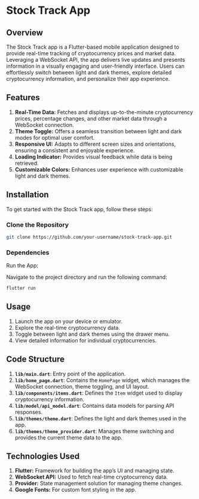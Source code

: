 # **Stock Track App**

## **Overview**

The Stock Track app is a Flutter-based mobile application designed to provide real-time tracking of cryptocurrency prices and market data. Leveraging a WebSocket API, the app delivers live updates and presents information in a visually engaging and user-friendly interface. Users can effortlessly switch between light and dark themes, explore detailed cryptocurrency information, and personalize their app experience.

## **Features**

1. **Real-Time Data:** Fetches and displays up-to-the-minute cryptocurrency prices, percentage changes, and other market data through a WebSocket connection.
2. **Theme Toggle:** Offers a seamless transition between light and dark modes for optimal user comfort.
3. **Responsive UI:** Adapts to different screen sizes and orientations, ensuring a consistent and enjoyable experience.
4. **Loading Indicator:** Provides visual feedback while data is being retrieved.
5. **Customizable Colors:** Enhances user experience with customizable light and dark themes.

## **Installation**

To get started with the Stock Track app, follow these steps:

### Clone the Repository

```bash
git clone https://github.com/your-username/stock-track-app.git
```

### Dependencies

Run the App:

Navigate to the project directory and run the following command:

```bash
flutter run
```

## **Usage**

1. Launch the app on your device or emulator.
2. Explore the real-time cryptocurrency data.
3. Toggle between light and dark themes using the drawer menu.
4. View detailed information for individual cryptocurrencies.

## **Code Structure**

1. **`lib/main.dart`**: Entry point of the application.
2. **`lib/home_page.dart`**: Contains the `HomePage` widget, which manages the WebSocket connection, theme toggling, and UI layout.
3. **`lib/components/items.dart`**: Defines the `Item` widget used to display cryptocurrency information.
4. **`lib/model/api_model.dart`**: Contains data models for parsing API responses.
5. **`lib/themes/theme.dart`**: Defines the light and dark themes used in the app.
6. **`lib/themes/theme_provider.dart`**: Manages theme switching and provides the current theme data to the app.

## **Technologies Used**

1. **Flutter:** Framework for building the app’s UI and managing state.
2. **WebSocket API:** Used to fetch real-time cryptocurrency data.
3. **Provider:** State management solution for managing theme changes.
4. **Google Fonts:** For custom font styling in the app.

